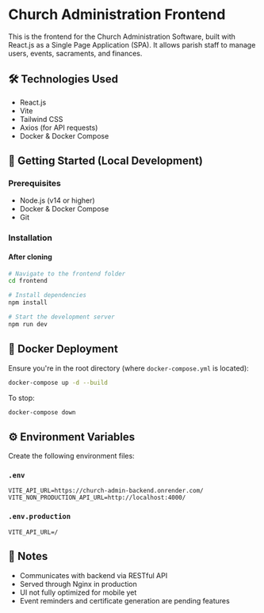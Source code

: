# Church Administration Frontend

This is the frontend for the Church Administration Software, built with React.js as a Single Page Application (SPA). It allows parish staff to manage users, events, sacraments, and finances.

## 🛠️ Technologies Used

- React.js
- Vite
- Tailwind CSS
- Axios (for API requests)
- Docker & Docker Compose

## 🚀 Getting Started (Local Development)

### Prerequisites

- Node.js (v14 or higher)
- Docker & Docker Compose
- Git


### Installation
#### After cloning

```bash
# Navigate to the frontend folder
cd frontend

# Install dependencies
npm install

# Start the development server
npm run dev
```

## 🐳 Docker Deployment

Ensure you're in the root directory (where `docker-compose.yml` is located):

```bash
docker-compose up -d --build
```

To stop:

```bash
docker-compose down
```

## ⚙️ Environment Variables

Create the following environment files:

### `.env`

```env
VITE_API_URL=https://church-admin-backend.onrender.com/
VITE_NON_PRODUCTION_API_URL=http://localhost:4000/
```

### `.env.production`

```env
VITE_API_URL=/
```

## 📌 Notes

- Communicates with backend via RESTful API
- Served through Nginx in production
- UI not fully optimized for mobile yet
- Event reminders and certificate generation are pending features
